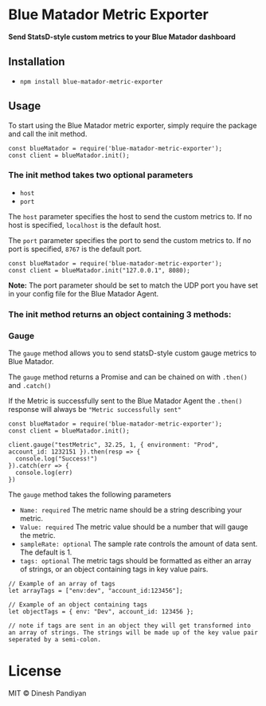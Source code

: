# Blue Matador Metric Exporter

**Send StatsD-style custom metrics to your Blue Matador dashboard** 

## Installation
  * `npm install blue-matador-metric-exporter`

## Usage

To start using the Blue Matador metric exporter, simply require the package and call the init method.

```
const blueMatador = require('blue-matador-metric-exporter');
const client = blueMatador.init();
```
### The init method takes two optional parameters
  * `host`
  * `port`

The `host` parameter specifies the host to send the custom metrics to. If no host is specified, `localhost` is the default host.

The `port` parameter specifies the port to send the custom metrics to. If no port is specified, `8767` is the default port. 

```
const blueMatador = require('blue-matador-metric-exporter');
const client = blueMatador.init("127.0.0.1", 8080);
```

**Note:** The port parameter should be set to match the UDP port you have set in your config file for the Blue Matador Agent.


### The init method returns an object containing 3 methods:

### Gauge

The `gauge` method allows you to send statsD-style custom gauge metrics to Blue Matador. 

The `gauge` method returns a Promise and can be chained on with `.then()` and `.catch()`

If the Metric is successfully sent to the Blue Matador Agent the `.then()` response will always be `"Metric successfully sent"`

```
const blueMatador = require('blue-matador-metric-exporter');
const client = blueMatador.init();

client.gauge("testMetric", 32.25, 1, { environment: "Prod", account_id: 1232151 }).then(resp => {
  console.log("Success!")
}).catch(err => {
  console.log(err)
})
```

The `gauge` method takes the following parameters
  * `Name: required` The metric name should be a string describing your metric.
  * `Value: required` The metric value should be a number that will gauge the metric.
  * `sampleRate: optional` The sample rate controls the amount of data sent. The default is 1.
  * `tags: optional` The metric tags should be formatted as either an array of strings, or an object containing tags in key value pairs.
  ```
  // Example of an array of tags
  let arrayTags = ["env:dev", "account_id:123456"];
  
  // Example of an object containing tags
  let objectTags = { env: "Dev", account_id: 123456 };

  // note if tags are sent in an object they will get transformed into an array of strings. The strings will be made up of the key value pair seperated by a semi-colon.
  ```


# License

MIT © Dinesh Pandiyan
